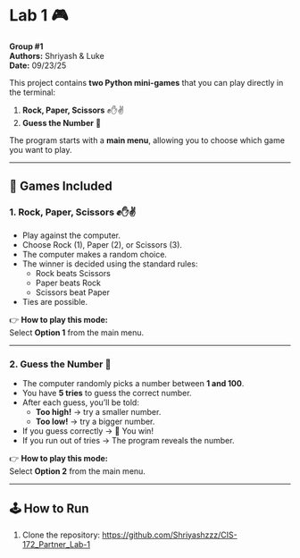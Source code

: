 
# Lab 1 🎮  
**Group #1**  
**Authors:** Shriyash & Luke  
**Date:** 09/23/25  

This project contains **two Python mini-games** that you can play directly in the terminal:  

1. **Rock, Paper, Scissors** ✊✋✌️  
2. **Guess the Number** 🔢  

The program starts with a **main menu**, allowing you to choose which game you want to play.  

---

## 🎲 Games Included  

### 1. Rock, Paper, Scissors ✊✋✌️  
- Play against the computer.  
- Choose Rock (1), Paper (2), or Scissors (3).  
- The computer makes a random choice.  
- The winner is decided using the standard rules:  
  - Rock beats Scissors  
  - Paper beats Rock  
  - Scissors beat Paper  
- Ties are possible.  

👉 **How to play this mode:**  
Select **Option 1** from the main menu.  

---

### 2. Guess the Number 🔢  
- The computer randomly picks a number between **1 and 100**.  
- You have **5 tries** to guess the correct number.  
- After each guess, you’ll be told:  
  - **Too high!** → try a smaller number.  
  - **Too low!** → try a bigger number.  
- If you guess correctly → 🎉 You win!  
- If you run out of tries → The program reveals the number.  

👉 **How to play this mode:**  
Select **Option 2** from the main menu.  

---

## 🕹️ How to Run  

1. Clone the repository:
https://github.com/Shriyashzzz/CIS-172_Partner_Lab-1

